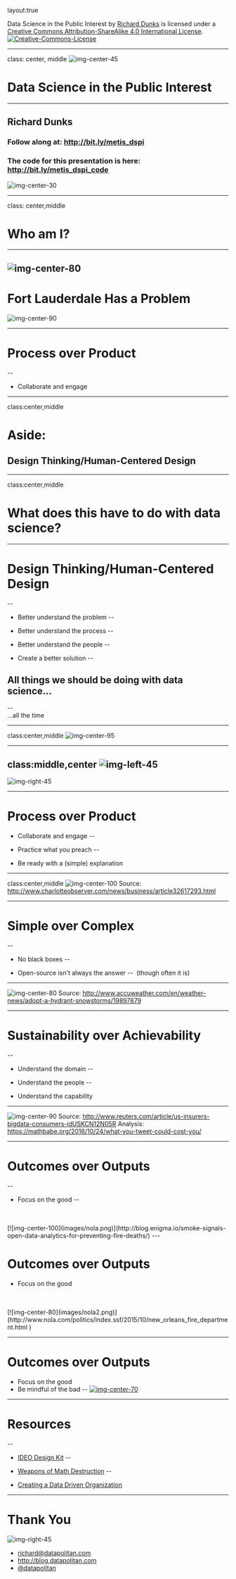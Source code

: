 layout:true

<p class="footer">
<span xmlns:dct="http://purl.org/dc/terms/" property="dct:title">Data Science in the Public Interest</span> by <a xmlns:cc="http://creativecommons.org/ns#" href="http://www.datapolitan.com" property="cc:attributionName" rel="cc:attributionURL">Richard Dunks</a> is licensed under a <a rel="license" href="http://creativecommons.org/licenses/by-sa/4.0/">Creative Commons Attribution-ShareAlike 4.0 International License</a>.<a rel="license" href="http://creativecommons.org/licenses/by-sa/4.0/"><img alt="Creative-Commons-License" style="border-width:0" src="https://i.creativecommons.org/l/by-sa/4.0/80x15.png" /></a>
</p>

---

class: center, middle
![img-center-45](https://datascopeanalytics.com/static/img/logos/clients/thumbnails/600x250/metis.png)
# Data Science in the Public Interest

- - -

## Richard Dunks
### Follow along at: http://bit.ly/metis_dspi
### The code for this presentation is here: http://bit.ly/metis_dspi_code <br>
![img-center-30](images/datapolitan.png)

---

class: center,middle
# Who am I?

---

![img-center-80](images/bio.png)
---

# Fort Lauderdale Has a Problem
![img-center-90](images/ftl_overview.png)

---

# Process over Product
--

+ Collaborate and engage
---

class:center,middle
# Aside:
## Design Thinking/Human-Centered Design

---

class:center,middle
# What does this have to do with data science?

---

# Design Thinking/Human-Centered Design
--

+ Better understand the problem
--

+ Better understand the process
--

+ Better understand the people
--

+ Create a better solution
--

## All things we should be doing with data science...
--
<br>...all the time

---

class:center,middle
![img-center-95](images/collab.jpg)

---

class:middle,center
![img-left-45](images/dispatch.png)
--
![img-right-45](images/ideate.jpg)

---

# Process over Product
+ Collaborate and engage
--

+ Practice what you preach
--

+ Be ready with a (simple) explanation


---

class:center,middle
![img-center-100](images/cinc.png)
Source: http://www.charlotteobserver.com/news/business/article32617293.html

---

# Simple over Complex
--

+ No black boxes
--

+ Open-source isn't always the answer
--
&nbsp;(though often it is)

---

![img-center-80](images/adopt.png)
Source: http://www.accuweather.com/en/weather-news/adopt-a-hydrant-snowstorms/19897879

---

# Sustainability over Achievability
--

+ Understand the domain
--

+ Understand the people
--

+ Understand the capability

---

![img-center-90](images/reuters.png)
Source: http://www.reuters.com/article/us-insurers-bigdata-consumers-idUSKCN12N05R
Analysis: https://mathbabe.org/2016/10/24/what-you-tweet-could-cost-you/

---

# Outcomes over Outputs
--

+ Focus on the good
--

<br>
<br>
[![img-center-100](images/nola.png)](http://blog.enigma.io/smoke-signals-open-data-analytics-for-preventing-fire-deaths/)
---

# Outcomes over Outputs
+ Focus on the good
<br>
<br>
[![img-center-80](images/nola2.png)](http://www.nola.com/politics/index.ssf/2015/10/new_orleans_fire_department.html 
)

---

# Outcomes over Outputs
+ Focus on the good
+ Be mindful of the bad
--
[![img-center-70](images/chicago.png)](https://mathbabe.org/2016/08/18/chicagos-heat-list-predicts-arrests-doesnt-protect-people-or-deter-crime/)


---

# Resources
--

+ [IDEO Design Kit](http://www.designkit.org/)
--

+ [Weapons of Math Destruction](https://weaponsofmathdestructionbook.com/)
--

+ [Creating a Data Driven Organization](http://shop.oreilly.com/product/0636920035848.do)

---

# Thank You
![img-right-45](images/outline.jpg)
+ [richard@datapolitan.com](mailto:richard@datapolitan.com)
+ http://blog.datapolitan.com
+ [@datapolitan](https://twitter.com/Datapolitan)
